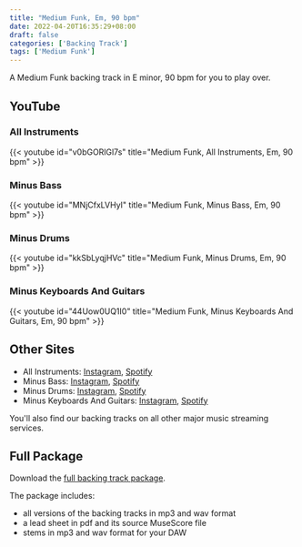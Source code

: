 ```yaml
---
title: "Medium Funk, Em, 90 bpm"
date: 2022-04-20T16:35:29+08:00
draft: false
categories: ['Backing Track']
tags: ['Medium Funk']
---
```


A Medium Funk backing track in E minor, 90 bpm for you to play over. 

<!--more-->

## YouTube

### All Instruments

{{< youtube id="v0bGORlGl7s" title="Medium Funk, All Instruments, Em, 90 bpm" >}}

### Minus Bass

{{< youtube id="MNjCfxLVHyI" title="Medium Funk, Minus Bass, Em, 90 bpm" >}}

### Minus Drums

{{< youtube id="kkSbLyqjHVc" title="Medium Funk, Minus Drums, Em, 90 bpm" >}}

### Minus Keyboards And Guitars

{{< youtube id="44Uow0UQ1I0" title="Medium Funk, Minus Keyboards And Guitars, Em, 90 bpm" >}}

## Other Sites

* All Instruments:
  [Instagram](https://www.instagram.com/p/Cgr8cTEl8Az/),
  [Spotify](https://open.spotify.com/track/7KDzy2KbVL8gmQWnPfddbn)
* Minus Bass:
  [Instagram](https://www.instagram.com/p/Cgr818uFBnX/),
  [Spotify](https://open.spotify.com/track/1FkP0oA0EFhhgodoWrWh2R)
* Minus Drums:
  [Instagram](https://www.instagram.com/p/Cgr9C8ylq1J/), 
  [Spotify](https://open.spotify.com/track/1xzSxnteHN2s8lX92riv4d)
* Minus Keyboards And Guitars:
  [Instagram](https://www.instagram.com/p/Cgr-xMxFDCT/),
  [Spotify](https://open.spotify.com/track/5NRgs8rAWdhbWz22zc5Iy0)

You'll also find our backing tracks on all other major music streaming services.

## Full Package

Download the [full backing track
package](https://mmbt.s3.eu-south-1.amazonaws.com/Musica+Maestro+Backing+Tracks+-+02+-+Lake+Placid+Blue.zip).

The package includes:

* all versions of the backing tracks in mp3 and wav format
* a lead sheet in pdf and its source MuseScore file
* stems in mp3 and wav format for your DAW


